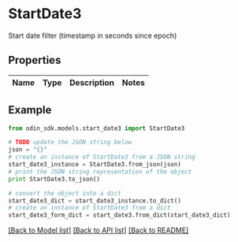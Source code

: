 # StartDate3

Start date filter (timestamp in seconds since epoch)

## Properties

Name | Type | Description | Notes
------------ | ------------- | ------------- | -------------

## Example

```python
from odin_sdk.models.start_date3 import StartDate3

# TODO update the JSON string below
json = "{}"
# create an instance of StartDate3 from a JSON string
start_date3_instance = StartDate3.from_json(json)
# print the JSON string representation of the object
print StartDate3.to_json()

# convert the object into a dict
start_date3_dict = start_date3_instance.to_dict()
# create an instance of StartDate3 from a dict
start_date3_form_dict = start_date3.from_dict(start_date3_dict)
```
[[Back to Model list]](../README.md#documentation-for-models) [[Back to API list]](../README.md#documentation-for-api-endpoints) [[Back to README]](../README.md)


